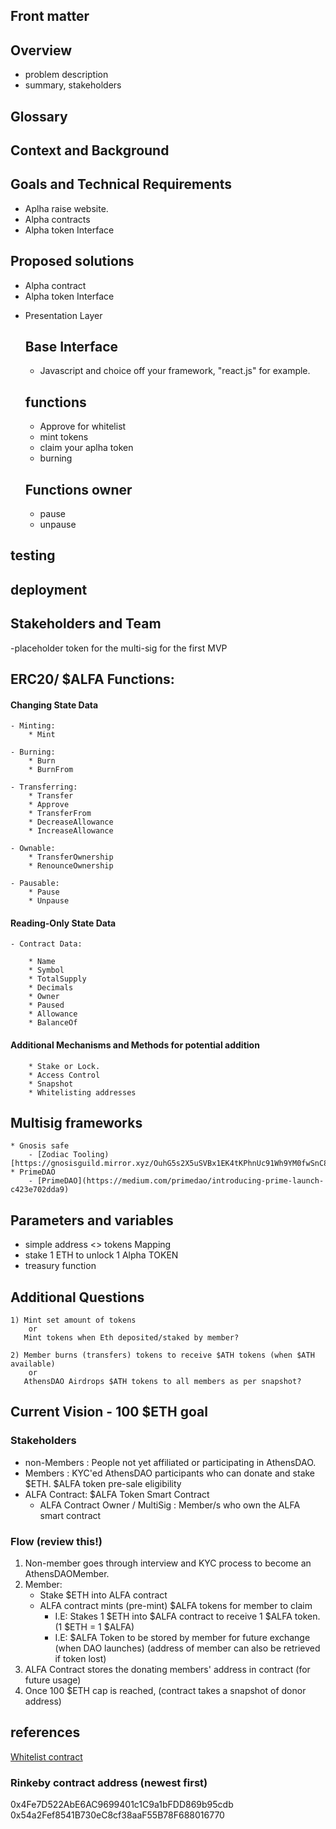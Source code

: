 ## Front matter

## Overview
  - problem description
  - summary, stakeholders

## Glossary

## Context and Background

## Goals and Technical Requirements
  - Aplha raise website.
  - Alpha contracts
  - Alpha token Interface

## Proposed solutions
  - Alpha contract
  - Alpha token Interface

* Presentation Layer    
  ## Base Interface
  * Javascript and choice off your framework, "react.js" for example.


  ## functions
  * Approve for whitelist
  * mint tokens
  * claim your aplha token
  * burning


  ## Functions owner
  * pause
  * unpause


## testing

## deployment

## Stakeholders and Team 



-placeholder token for the multi-sig for the first MVP

## ERC20/ $ALFA Functions:
#### Changing State Data
    - Minting:
        * Mint

    - Burning:
        * Burn
        * BurnFrom

    - Transferring:
        * Transfer
        * Approve
        * TransferFrom
        * DecreaseAllowance
        * IncreaseAllowance

    - Ownable:
        * TransferOwnership
        * RenounceOwnership

    - Pausable:
        * Pause
        * Unpause

#### Reading-Only State Data
    - Contract Data:

        * Name
        * Symbol
        * TotalSupply
        * Decimals
        * Owner
        * Paused
        * Allowance
        * BalanceOf

#### Additional Mechanisms and Methods for potential addition
        * Stake or Lock.
        * Access Control
        * Snapshot
        * Whitelisting addresses

## Multisig frameworks
    * Gnosis safe
        - [Zodiac Tooling)[https://gnosisguild.mirror.xyz/OuhG5s2X5uSVBx1EK4tKPhnUc91Wh9YM0fwSnC8UNcg)
    * PrimeDAO
        - [PrimeDAO](https://medium.com/primedao/introducing-prime-launch-c423e702dda9)


## Parameters and variables
  * simple address <> tokens Mapping
  * stake 1 ETH to unlock 1 Alpha TOKEN
  * treasury function

## Additional Questions
    1) Mint set amount of tokens
        or
       Mint tokens when Eth deposited/staked by member?

    2) Member burns (transfers) tokens to receive $ATH tokens (when $ATH available)
        or
       AthensDAO Airdrops $ATH tokens to all members as per snapshot?

## Current Vision - 100 $ETH goal
### Stakeholders
- non-Members : People not yet affiliated or participating in AthensDAO.
- Members : KYC'ed AthensDAO participants who can donate and stake $ETH. $ALFA token pre-sale eligibility
- ALFA Contract: $ALFA Token Smart Contract
    - ALFA Contract Owner / MultiSig : Member/s who own the ALFA smart contract

### Flow (review this!)
1) Non-member goes through interview and KYC process to become an AthensDAOMember.
2) Member:
    - Stake $ETH into ALFA contract
    - ALFA contract mints (pre-mint) $ALFA tokens for member to claim
        - I.E: Stakes 1 $ETH into $ALFA contract to receive 1 $ALFA token. (1 $ETH = 1 $ALFA)
        - I.E: $ALFA Token to be stored by member for future exchange (when DAO launches) (address of member can also be retrieved if token lost)
3) ALFA Contract stores the donating members' address in contract (for future usage)
4) Once 100 $ETH cap is reached, (contract takes a snapshot of donor address)

## references
[Whitelist contract](https://github.com/AthensLab/whitelist_contract)

### Rinkeby contract address (newest first)
0x4Fe7D522AbE6AC9699401c1C9a1bFDD869b95cdb
0x54a2Fef8541B730eC8cf38aaF55B78F688016770
